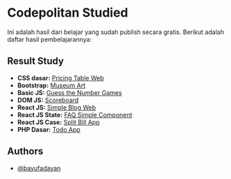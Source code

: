 
# Codepolitan Studied

Ini adalah hasil dari belajar yang sudah publish secara gratis. Berikut adalah daftar hasil pembelajarannya:

## Result Study

 - **CSS dasar:** [Pricing Table Web](https://bayufadayan.github.io/study-repo/codepolitan/Studi%20Kasus%20CSS%20-%20Membuat%20Tabel%20Pricing%20dengan%20Flexbox/#)
 - **Bootstrap:** [Museum Art](https://bayufadayan.github.io/study-repo/codepolitan/Studi%20Kasus%20Bootstrap%20-%20Landing%20Page%20Responsive%20Museum%20Art/)
 - **Basic JS:** [Guess the Number Games](https://bayufadayan.github.io/study-repo/codepolitan/Studi%20Kasus%20JS%20-%20Game%20Tebakan%20dengan%20While/)
 - **DOM JS:** [Scoreboard](https://bayufadayan.github.io/study-repo/codepolitan/Studi%20Kasus%20DOM%20-%20Papan%20Script/)
 - **React JS:** [Simple Blog Web](https://react-simple-blog-six.vercel.app/)
 - **React JS State:** [FAQ Simple Component](https://react-faq-components.vercel.app/)
 - **React JS Case:** [Split Bill App](https://react-split-bill-app.vercel.app/)
- **PHP Dasar:** [Todo App](https://php-todo-app-phi.vercel.app/)


## Authors

- [@bayufadayan](https://www.github.com/bayufadayan)

